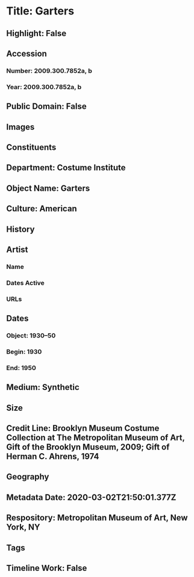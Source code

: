 # Title: Garters
## Highlight: False
## Accession
### Number: 2009.300.7852a, b
### Year: 2009.300.7852a, b
## Public Domain: False
## Images
## Constituents
## Department: Costume Institute
## Object Name: Garters
## Culture: American
## History
## Artist
### Name
### Dates Active
### URLs
## Dates
### Object: 1930–50
### Begin: 1930
### End: 1950
## Medium: Synthetic
## Size
## Credit Line: Brooklyn Museum Costume Collection at The Metropolitan Museum of Art, Gift of the Brooklyn Museum, 2009; Gift of Herman C. Ahrens, 1974
## Geography
## Metadata Date: 2020-03-02T21:50:01.377Z
## Respository: Metropolitan Museum of Art, New York, NY
## Tags
## Timeline Work: False